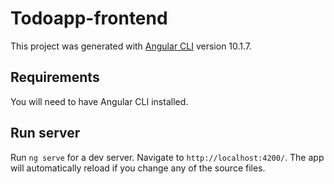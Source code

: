 # Todoapp-frontend

This project was generated with [Angular CLI](https://github.com/angular/angular-cli) version 10.1.7.

## Requirements

You will need to have Angular CLI installed.

## Run server

Run `ng serve` for a dev server. Navigate to `http://localhost:4200/`. The app will automatically reload if you change any of the source files.
